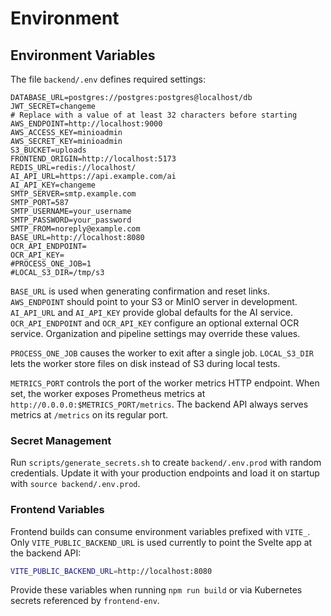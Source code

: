 # Environment

## Environment Variables
The file `backend/.env` defines required settings:
```
DATABASE_URL=postgres://postgres:postgres@localhost/db
JWT_SECRET=changeme
# Replace with a value of at least 32 characters before starting
AWS_ENDPOINT=http://localhost:9000
AWS_ACCESS_KEY=minioadmin
AWS_SECRET_KEY=minioadmin
S3_BUCKET=uploads
FRONTEND_ORIGIN=http://localhost:5173
REDIS_URL=redis://localhost/
AI_API_URL=https://api.example.com/ai
AI_API_KEY=changeme
SMTP_SERVER=smtp.example.com
SMTP_PORT=587
SMTP_USERNAME=your_username
SMTP_PASSWORD=your_password
SMTP_FROM=noreply@example.com
BASE_URL=http://localhost:8080
OCR_API_ENDPOINT=
OCR_API_KEY=
#PROCESS_ONE_JOB=1
#LOCAL_S3_DIR=/tmp/s3
```

`BASE_URL` is used when generating confirmation and reset links. `AWS_ENDPOINT` should point to your S3 or MinIO server in development. `AI_API_URL` and `AI_API_KEY` provide global defaults for the AI service. `OCR_API_ENDPOINT` and `OCR_API_KEY` configure an optional external OCR service. Organization and pipeline settings may override these values.

`PROCESS_ONE_JOB` causes the worker to exit after a single job. `LOCAL_S3_DIR` lets the worker store files on disk instead of S3 during local tests.

`METRICS_PORT` controls the port of the worker metrics HTTP endpoint. When set,
the worker exposes Prometheus metrics at `http://0.0.0.0:$METRICS_PORT/metrics`.
The backend API always serves metrics at `/metrics` on its regular port.

### Secret Management
Run `scripts/generate_secrets.sh` to create `backend/.env.prod` with random credentials. Update it with your production endpoints and load it on startup with `source backend/.env.prod`.

### Frontend Variables
Frontend builds can consume environment variables prefixed with `VITE_`.
Only `VITE_PUBLIC_BACKEND_URL` is used currently to point the Svelte app at the backend API:

```bash
VITE_PUBLIC_BACKEND_URL=http://localhost:8080
```
Provide these variables when running `npm run build` or via Kubernetes secrets referenced by `frontend-env`.
